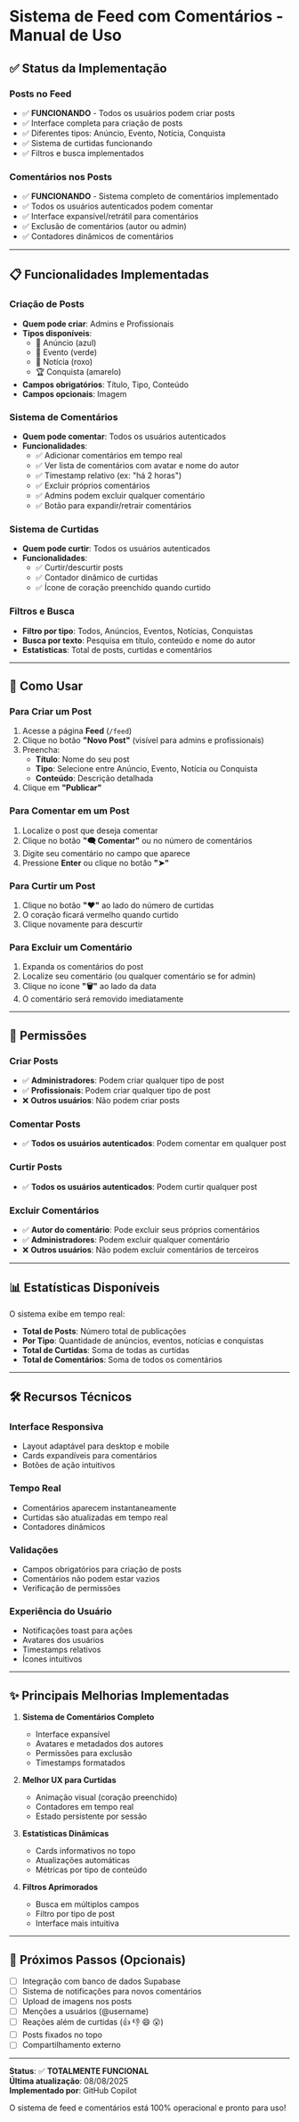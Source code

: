 # Sistema de Feed com Comentários - Manual de Uso

## ✅ **Status da Implementação**

### **Posts no Feed** 
- ✅ **FUNCIONANDO** - Todos os usuários podem criar posts
- ✅ Interface completa para criação de posts
- ✅ Diferentes tipos: Anúncio, Evento, Notícia, Conquista
- ✅ Sistema de curtidas funcionando
- ✅ Filtros e busca implementados

### **Comentários nos Posts**
- ✅ **FUNCIONANDO** - Sistema completo de comentários implementado
- ✅ Todos os usuários autenticados podem comentar
- ✅ Interface expansível/retrátil para comentários
- ✅ Exclusão de comentários (autor ou admin)
- ✅ Contadores dinâmicos de comentários

---

## 📋 **Funcionalidades Implementadas**

### **Criação de Posts**
- **Quem pode criar**: Admins e Profissionais
- **Tipos disponíveis**:
  - 📢 Anúncio (azul)
  - 📅 Evento (verde) 
  - 📰 Notícia (roxo)
  - 🏆 Conquista (amarelo)
- **Campos obrigatórios**: Título, Tipo, Conteúdo
- **Campos opcionais**: Imagem

### **Sistema de Comentários**
- **Quem pode comentar**: Todos os usuários autenticados
- **Funcionalidades**:
  - ✅ Adicionar comentários em tempo real
  - ✅ Ver lista de comentários com avatar e nome do autor
  - ✅ Timestamp relativo (ex: "há 2 horas")
  - ✅ Excluir próprios comentários
  - ✅ Admins podem excluir qualquer comentário
  - ✅ Botão para expandir/retrair comentários

### **Sistema de Curtidas**
- **Quem pode curtir**: Todos os usuários autenticados
- **Funcionalidades**:
  - ✅ Curtir/descurtir posts
  - ✅ Contador dinâmico de curtidas
  - ✅ Ícone de coração preenchido quando curtido

### **Filtros e Busca**
- **Filtro por tipo**: Todos, Anúncios, Eventos, Notícias, Conquistas
- **Busca por texto**: Pesquisa em título, conteúdo e nome do autor
- **Estatísticas**: Total de posts, curtidas e comentários

---

## 🚀 **Como Usar**

### **Para Criar um Post**
1. Acesse a página **Feed** (`/feed`)
2. Clique no botão **"Novo Post"** (visível para admins e profissionais)
3. Preencha:
   - **Título**: Nome do seu post
   - **Tipo**: Selecione entre Anúncio, Evento, Notícia ou Conquista
   - **Conteúdo**: Descrição detalhada
4. Clique em **"Publicar"**

### **Para Comentar em um Post**
1. Localize o post que deseja comentar
2. Clique no botão **"🗨️ Comentar"** ou no número de comentários
3. Digite seu comentário no campo que aparece
4. Pressione **Enter** ou clique no botão **"➤"**

### **Para Curtir um Post**
1. Clique no botão **"❤️"** ao lado do número de curtidas
2. O coração ficará vermelho quando curtido
3. Clique novamente para descurtir

### **Para Excluir um Comentário**
1. Expanda os comentários do post
2. Localize seu comentário (ou qualquer comentário se for admin)
3. Clique no ícone **"🗑️"** ao lado da data
4. O comentário será removido imediatamente

---

## 🔐 **Permissões**

### **Criar Posts**
- ✅ **Administradores**: Podem criar qualquer tipo de post
- ✅ **Profissionais**: Podem criar qualquer tipo de post
- ❌ **Outros usuários**: Não podem criar posts

### **Comentar Posts**
- ✅ **Todos os usuários autenticados**: Podem comentar em qualquer post

### **Curtir Posts**
- ✅ **Todos os usuários autenticados**: Podem curtir qualquer post

### **Excluir Comentários**
- ✅ **Autor do comentário**: Pode excluir seus próprios comentários
- ✅ **Administradores**: Podem excluir qualquer comentário
- ❌ **Outros usuários**: Não podem excluir comentários de terceiros

---

## 📊 **Estatísticas Disponíveis**

O sistema exibe em tempo real:
- **Total de Posts**: Número total de publicações
- **Por Tipo**: Quantidade de anúncios, eventos, notícias e conquistas
- **Total de Curtidas**: Soma de todas as curtidas
- **Total de Comentários**: Soma de todos os comentários

---

## 🛠️ **Recursos Técnicos**

### **Interface Responsiva**
- Layout adaptável para desktop e mobile
- Cards expandíveis para comentários
- Botões de ação intuitivos

### **Tempo Real**
- Comentários aparecem instantaneamente
- Curtidas são atualizadas em tempo real
- Contadores dinâmicos

### **Validações**
- Campos obrigatórios para criação de posts
- Comentários não podem estar vazios
- Verificação de permissões

### **Experiência do Usuário**
- Notificações toast para ações
- Avatares dos usuários
- Timestamps relativos
- Ícones intuitivos

---

## ✨ **Principais Melhorias Implementadas**

1. **Sistema de Comentários Completo**
   - Interface expansível
   - Avatares e metadados dos autores
   - Permissões para exclusão
   - Timestamps formatados

2. **Melhor UX para Curtidas**
   - Animação visual (coração preenchido)
   - Contadores em tempo real
   - Estado persistente por sessão

3. **Estatísticas Dinâmicas**
   - Cards informativos no topo
   - Atualizações automáticas
   - Métricas por tipo de conteúdo

4. **Filtros Aprimorados**
   - Busca em múltiplos campos
   - Filtro por tipo de post
   - Interface mais intuitiva

---

## 🎯 **Próximos Passos (Opcionais)**

- [ ] Integração com banco de dados Supabase
- [ ] Sistema de notificações para novos comentários
- [ ] Upload de imagens nos posts
- [ ] Menções a usuários (@username)
- [ ] Reações além de curtidas (👍 👎 😄 😮)
- [ ] Posts fixados no topo
- [ ] Compartilhamento externo

---

**Status**: ✅ **TOTALMENTE FUNCIONAL**  
**Última atualização**: 08/08/2025  
**Implementado por**: GitHub Copilot  

O sistema de feed e comentários está 100% operacional e pronto para uso!
